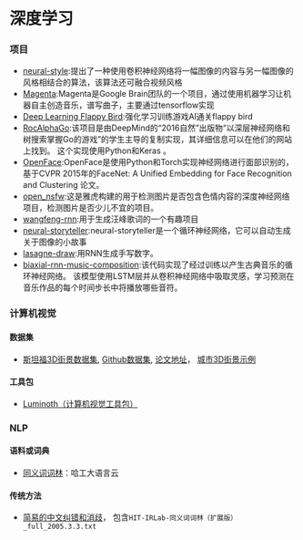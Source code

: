 # 深度学习



### 项目
- [neural-style](https://github.com/jcjohnson/neural-style):提出了一种使用卷积神经网络将一幅图像的内容与另一幅图像的风格相结合的算法，该算法还可融合视频风格
- [Magenta](https://github.com/tensorflow/magenta):Magenta是Google Brain团队的一个项目，通过使用机器学习让机器自主创造音乐，谱写曲子，主要通过tensorflow实现
- [Deep Learning Flappy Bird](https://github.com/yenchenlin/DeepLearningFlappyBird):强化学习训练游戏AI通关flappy bird
- [RocAlphaGo](https://github.com/Rochester-NRT/RocAlphaGo):该项目是由DeepMind的“2016自然”出版物“以深层神经网络和树搜索掌握Go的游戏”的学生主导的复制实现，其详细信息可以在他们的网站上找到。 这个实现使用Python和Keras 。
- [OpenFace](https://github.com/cmusatyalab/openface):OpenFace是使用Python和Torch实现神经网络进行面部识别的，基于CVPR 2015年的FaceNet: A Unified Embedding for Face Recognition and Clustering 论文。
- [open_nsfw](https://github.com/yahoo/open_nsfw):这是雅虎构建的用于检测图片是否包含色情内容的深度神经网络项目，检测图片是否少儿不宜的项目。
- [wangfeng-rnn](https://github.com/phunterlau/wangfeng-rnn):用于生成汪峰歌词的一个有趣项目
- [neural-storyteller](https://github.com/ryankiros/neural-storyteller):neural-storyteller是一个循环神经网络，它可以自动生成关于图像的小故事
- [lasagne-draw](https://github.com/skaae/lasagne-draw):用RNN生成手写数字。
- [biaxial-rnn-music-composition](https://github.com/hexahedria/biaxial-rnn-music-composition):该代码实现了经过训练以产生古典音乐的循环神经网络。 该模型使用LSTM层并从卷积神经网络中吸取灵感，学习预测在音乐作品的每个时间步长中将播放哪些音符。

### 计算机视觉

#### 数据集
- [斯坦福3D街景数据集](http://3drepresentation.stanford.edu/), [Github数据集](https://github.com/amir32002/3D_Street_View), [论文地址](http://cvgl.stanford.edu/papers/zamir_eccv16.pdf)， [城市3D街景示例](https://github.com/amir32002/3D_Street_View/tree/master/3D_cities_snapshots)

#### 工具包
- [Luminoth（计算机视觉工具包）](https://github.com/tryolabs/luminoth)



### NLP

#### 语料或词典

- [同义词词林](https://www.ltp-cloud.com/download)：哈工大语言云

#### 传统方法
- [简易的中文纠错和消歧](https://github.com/taozhijiang/chinese_correct_wsd)， 包含`HIT-IRLab-同义词词林（扩展版）_full_2005.3.3.txt`
